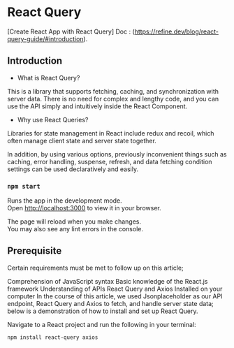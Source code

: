 # React Query
 [Create React App with React Query]
 Doc : (https://refine.dev/blog/react-query-guide/#introduction).

## Introduction
* What is React Query?

This is a library that supports fetching, caching, and synchronization with server data.
There is no need for complex and lengthy code, and you can use the API simply and intuitively inside the React Component.

* Why use React Queries?

Libraries for state management in React include redux and recoil, which often manage client state and server state together.

In addition, by using various options, previously inconvenient things such as caching, error handling, suspense, refresh, and data fetching condition settings can be used declaratively and easily.

### `npm start`

Runs the app in the development mode.\
Open [http://localhost:3000](http://localhost:3000) to view it in your browser.

The page will reload when you make changes.\
You may also see any lint errors in the console.

## Prerequisite

Certain requirements must be met to follow up on this article;

Comprehension of JavaScript syntax
Basic knowledge of the React.js framework
Understanding of APIs
React Query and Axios Installed on your computer
In the course of this article, we used Jsonplaceholder as our API endpoint, React Query and Axios to fetch, and handle server state data; below is a demonstration of how to install and set up React Query.

Navigate to a React project and run the following in your terminal:

```bash
npm install react-query axios
```



